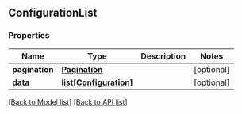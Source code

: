 ## ConfigurationList

### Properties
Name | Type | Description | Notes
------------ | ------------- | ------------- | -------------
**pagination** | [**Pagination**](#Pagination) |  | [optional] 
**data** | [**list[Configuration]**](#Configuration) |  | [optional] 

[[Back to Model list]](#documentation-for-models) [[Back to API list]](#documentation-for-api-endpoints)


